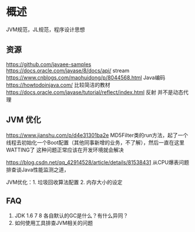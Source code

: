 # 概述

JVM规范，JL规范，程序设计思想

## 资源

https://github.com/javaee-samples 
https://docs.oracle.com/javase/8/docs/api/ stream  
https://www.cnblogs.com/maohuidong/p/8044568.html Java编码  
https://howtodoinjava.com/  比较简洁的教材
https://docs.oracle.com/javase/tutorial/reflect/index.html 反射 并不是动态代理

## JVM 优化

https://www.jianshu.com/p/d4e31301ba2e MD5Filter类的run方法，起了一个线程去初始化一个Boot配置（其他同事新增的业务，不了解），然后一直在这里WATTING了  这种问题正常应该在开发环境就会解决

https://blog.csdn.net/qq_42914528/article/details/81538431  从CPU爆表问题排查谈Java性能监测之道，

JVM优化：1. 垃圾回收算法配置  2. 内存大小的设定

## FAQ 

1. JDK 1.6 7 8 各自默认的GC是什么？有什么异同？
2. 如何使用工具排查JVM相关的问题